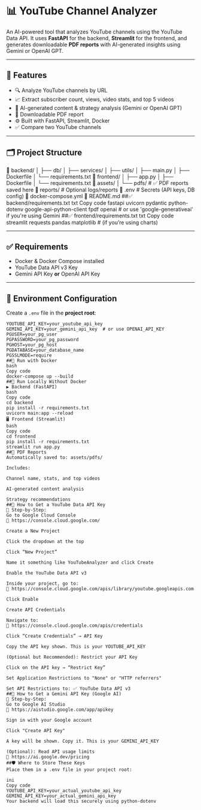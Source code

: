 # 📊 YouTube Channel Analyzer

An AI-powered tool that analyzes YouTube channels using the YouTube Data API. It uses **FastAPI** for the backend, **Streamlit** for the frontend, and generates downloadable **PDF reports** with AI-generated insights using Gemini or OpenAI GPT.

---

## 🚀 Features

- 🔍 Analyze YouTube channels by URL
- 📈 Extract subscriber count, views, video stats, and top 5 videos
- 🤖 AI-generated content & strategy analysis (Gemini or OpenAI GPT)
- 📝 Downloadable PDF report
- ⚙️ Built with FastAPI, Streamlit, Docker
- ✅ Compare two YouTube channels

---

## 🗂️ Project Structure
📁 backend/
│ ├── db/
│ ├── services/
│ ├── utils/
│ ├── main.py
│ ├── Dockerfile
│ └── requirements.txt
📁 frontend/
│ ├── app.py
│ ├── Dockerfile
│ └── requirements.txt
📁 assets/
│ └── pdfs/ # ✅ PDF reports saved here
📁 reports/ # Optional logs/reports
📄 .env # Secrets (API keys, DB config)
📄 docker-compose.yml
📄 README.md
##✅ backend/requirements.txt
txt
Copy code
fastapi
uvicorn
pydantic
python-dotenv
google-api-python-client
fpdf
openai  # or use 'google-generativeai' if you're using Gemini
##✅ frontend/requirements.txt
txt
Copy code
streamlit
requests
pandas
matplotlib  # (if you’re using charts)

---

## ✅ Requirements

- Docker & Docker Compose installed
- YouTube Data API v3 Key
- Gemini API Key **or** OpenAI API Key

---

## 🔑 Environment Configuration

Create a `.env` file in the **project root**:

```env
YOUTUBE_API_KEY=your_youtube_api_key
GEMINI_API_KEY=your_gemini_api_key  # or use OPENAI_API_KEY
PGUSER=your_pg_user
PGPASSWORD=your_pg_password
PGHOST=your_pg_host
PGDATABASE=your_database_name
PGSSLMODE=require
##🐳 Run with Docker
bash
Copy code
docker-compose up --build
##🧪 Run Locally Without Docker
▶️ Backend (FastAPI)
bash
Copy code
cd backend
pip install -r requirements.txt
uvicorn main:app --reload
🖥️ Frontend (Streamlit)
bash
Copy code
cd frontend
pip install -r requirements.txt
streamlit run app.py
##📄 PDF Reports
Automatically saved to: assets/pdfs/

Includes:

Channel name, stats, and top videos

AI-generated content analysis

Strategy recommendations
##🔑 How to Get a YouTube Data API Key
📌 Step-by-Step:
Go to Google Cloud Console
🔗 https://console.cloud.google.com/

Create a New Project

Click the dropdown at the top

Click “New Project”

Name it something like YouTubeAnalyzer and click Create

Enable the YouTube Data API v3

Inside your project, go to:
🔗 https://console.cloud.google.com/apis/library/youtube.googleapis.com

Click Enable

Create API Credentials

Navigate to:
🔗 https://console.cloud.google.com/apis/credentials

Click “Create Credentials” → API Key

Copy the API key shown. This is your YOUTUBE_API_KEY

(Optional but Recommended): Restrict your API Key

Click on the API key → “Restrict Key”

Set Application Restrictions to "None" or "HTTP referrers"

Set API Restrictions to: ✅ YouTube Data API v3
##🤖 How to Get a Gemini API Key (Google AI)
📌 Step-by-Step:
Go to Google AI Studio
🔗 https://aistudio.google.com/app/apikey

Sign in with your Google account

Click "Create API Key"

A key will be shown. Copy it. This is your GEMINI_API_KEY

(Optional): Read API usage limits
🔗 https://ai.google.dev/pricing
##🛡️ Where to Store These Keys
Place them in a .env file in your project root:

ini
Copy code
YOUTUBE_API_KEY=your_actual_youtube_api_key
GEMINI_API_KEY=your_actual_gemini_api_key
Your backend will load this securely using python-dotenv



